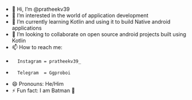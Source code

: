 - 👋 Hi, I’m @pratheekv39
- 👀 I’m interested in the world of application development
- 🌱 I’m currently learning Kotlin and using it to build Native android applications  
- 💞️ I’m looking to collaborate on open source android projects built using Kotlin
- 📫 How to reach me:
-       Instagram = pratheekv39_
-       Telegram  = Ggproboi
- 😄 Pronouns: He/Him
- ⚡ Fun fact: I am Batman 🦇

<!---
pratheekv39/pratheekv39 is a ✨ special ✨ repository because its `README.md` (this file) appears on your GitHub profile.
You can click the Preview link to take a look at your changes.
--->
